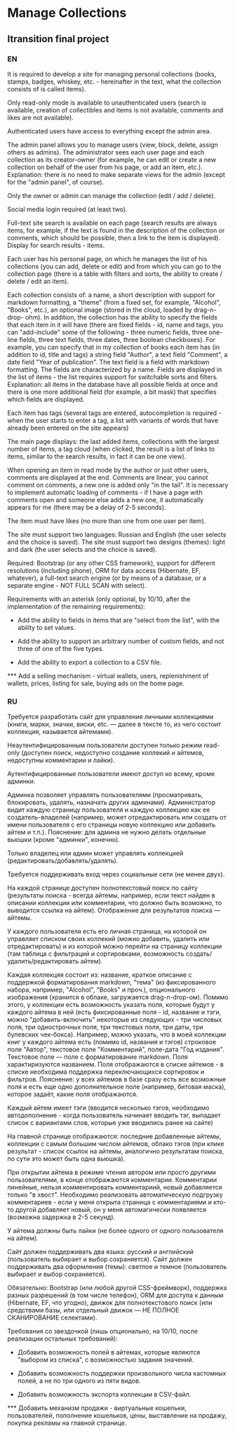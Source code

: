 # Manage Collections

## Itransition final project

### EN

It is required to develop a site for managing personal collections (books, stamps, badges, whiskey, etc. - hereinafter in the text, what the collection consists of is called items).

Only read-only mode is available to unauthenticated users (search is available, creation of collectibles and items is not available, comments and likes are not available).

Authenticated users have access to everything except the admin area.

The admin panel allows you to manage users (view, block, delete, assign others as admins). The administrator sees each user page and each collection as its creator-owner (for example, he can edit or create a new collection on behalf of the user from his page, or add an item, etc.). Explanation: there is no need to make separate views for the admin (except for the "admin panel", of course).

Only the owner or admin can manage the collection (edit / add / delete).

Social media login required (at least two).

Full-text site search is available on each page (search results are always items, for example, if the text is found in the description of the collection or comments, which should be possible, then a link to the item is displayed). Display for search results - items.

Each user has his personal page, on which he manages the list of his collections (you can add, delete or edit) and from which you can go to the collection page (there is a table with filters and sorts, the ability to create / delete / edit an item).

Each collection consists of: a name, a short description with support for markdown formatting, a "theme" (from a fixed set, for example, "Alcohol", "Books", etc.), an optional image (stored in the cloud, loaded by drag-n-drop- ohm). In addition, the collection has the ability to specify the fields that each item in it will have (there are fixed fields - id, name and tags, you can "add-include" some of the following - three numeric fields, three one-line fields, three text fields, three dates, three boolean checkboxes). For example, you can specify that in my collection of books each item has (in addition to id, title and tags) a string field "Author", a text field "Comment", a date field "Year of publication". The text field is a field with markdown formatting. The fields are characterized by a name. Fields are displayed in the list of items - the list requires support for switchable sorts and filters. Explanation: all items in the database have all possible fields at once and there is one more additional field (for example, a bit mask) that specifies which fields are displayed.

Each item has tags (several tags are entered, autocompletion is required - when the user starts to enter a tag, a list with variants of words that have already been entered on the site appears)

The main page displays: the last added items, collections with the largest number of items, a tag cloud (when clicked, the result is a list of links to items, similar to the search results, in fact it can be one view).

When opening an item in read mode by the author or just other users, comments are displayed at the end. Comments are linear, you cannot comment on comments, a new one is added only "in the tail". It is necessary to implement automatic loading of comments - if I have a page with comments open and someone else adds a new one, it automatically appears for me (there may be a delay of 2-5 seconds).

The item must have likes (no more than one from one user per item).

The site must support two languages: Russian and English (the user selects and the choice is saved). The site must support two designs (themes): light and dark (the user selects and the choice is saved).

Required: Bootstrap (or any other CSS framework), support for different resolutions (including phone), ORM for data access (Hibernate, EF, whatever), a full-text search engine (or by means of a database, or a separate engine - NOT FULL SCAN with select).

Requirements with an asterisk (only optional, by 10/10, after the implementation of the remaining requirements):
* Add the ability to fields in items that are "select from the list", with the ability to set values.

* Add the ability to support an arbitrary number of custom fields, and not three of one of the five types.

* Add the ability to export a collection to a CSV file.

*** Add a selling mechanism - virtual wallets, users, replenishment of wallets, prices, listing for sale, buying ads on the home page.


### RU

Требуется разработать сайт для управления личными коллекциями (книги, марки, значки, виски, etc. — далее в тексте то, из чего состоит коллекция, называется айтемами).

Неаутентифицированным пользователи доступен только режим read-only (доступен поиск, недоступно создание коллекий и айтемов, недоступны комментарии и лайки).

Аутентифицированные пользователи имеют доступ ко всему, кроме админки.

Админка позволяет управлять пользователями (просматривать, блокировать, удалять, назначать других админами). Администратор видит каждую страницу пользователя и каждую коллекцию как ее создатель-владелей (например, может отредактировать или создать от имени пользователя с его страницы новую коллекцию или добавить айтем и т.п.). Пояснение: для админа не нужно делать отдельные вьюшки (кроме "админки", конечно).

Только владелец или админ может управлять коллекцией (редактировать/добавлять/удалять).

Требуется поддерживать вход через социальные сети (не менее двух).

На каждой странице доступен полнотекстовый поиск по сайту (результаты поиска - всегда айтемы, например, если текст найден в описании коллекции или комментарии, что должно быть возможно, то выводится ссылка на айтем). Отображение для результатов поиска — айтемы.

У каждого пользователя есть его личная страница, на которой он управляет списком своих коллекий (можно добавить, удалить или отредактировать) и из которой можно перейти на страницу коллекции (там таблица с фильтраций и сортировками, возможность создать/удалить/редактировать айтем).

Каждая коллекцяя состоит из: название, краткое описание с поддержкой форматирования markdown, "тема" (из фиксированного набора, например, "Alcohol", "Books" и проч.), опционального изображения (хранится в облаке, загружается drag-n-drop-ом). Помимо этого, у коллекции есть возможность указать поля, которые будут у каждого айтема в ней (есть фиксированные поля - id, название и тэги, можно "добавить-включить" некоторые из следующих - три числовых поля, три однострочных поля, три текстовых поля, три даты, три булевских чек-бокса). Например, можно указать, что в моей коллекции книг у каждого айтема есть (помимо id, названия и тэгов) строковое поле "Автор", текстовое поле "Комментарий", поле-дата "Год издания". Текстовое поле — поле с форматирование markdown. Поля характиризуются названием. Поля отображаются в списке айтемов - в списке необходима поддержка переключающихся сортировок и фильтров. Пояснение: у всех айтемов в базе сразу есть все возможные поля и есть еще одно дополнительное поле (например, битовая маска), которое задаёт, какие поля отображаются.

Каждый айтем имеет тэги (вводится несколько тэгов, необходимо автодополнение - когда пользователь начинает вводить тэг, выпадает список с вариантами слов, которые уже вводились ранее на сайте)

На главной странице отображаются: последние добавленные айтемы, коллекции с самым большим числом айтемов, облако тэгов (при клике результат - список ссылок на айтемы, аналогично результатам поиска, по сути это может быть одна вьюшка).

При открытии айтема в режиме чтения автором или просто другими пользователями, в конце отображаются комментарии. Комментарии линейные, нельзя комментировать комментариий, новый добавляется только "в хвост". Необходимо реализовать автоматическую подгрузку комментариев - если у меня открыта страница с комментариями и кто-то другой добавляет новый, он у меня автомагически появляется (возможна задержка в 2-5 секунд).

У айтема должны быть лайки (не более одного от одного пользователя на айтем).

Сайт должен поддерживать два языка: русский и английский (пользователь выбирает и выбор сохраняется). Сайт должен поддерживать два оформления (темы): светлое и темное (пользователь выбирает и выбор сохраняется).

Обязательно: Bootstrap (или любой другой CSS-фреймворк), поддержка разных разрешений (в том числе телефон), ORM для доступа к данным (Hibernate, EF, что угодно), движок для полнотекстового поиск (или средствами базы, или отдельный движок — НЕ ПОЛНОЕ СКАНИРОВАНИЕ селектами).

Требования со звездочкой (лишь опционально, на 10/10, после реализации остальных требований):
* Добавить возможность полей в айтемах, которые являются "выбором из списка", с возможностью задания значений.

* Добавить возможность поддержки произвольного числа кастомных полей, а не по три одного из пяти видов.

* Добавить возможность экспорта коллекции в CSV-файл.

*** Добавить механизм продажи - виртуальные кошельки, пользователей, пополнение кошельков, цены, выставление на продажу, покупка рекламы на главной странице.
